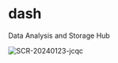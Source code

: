# dash
Data Analysis and Storage Hub

![SCR-20240123-jcqc](https://github.com/Formula-Electric-Berkeley/dash/assets/39575185/4d7ef911-3fd2-400f-86a4-6cf2d33ec45b)
